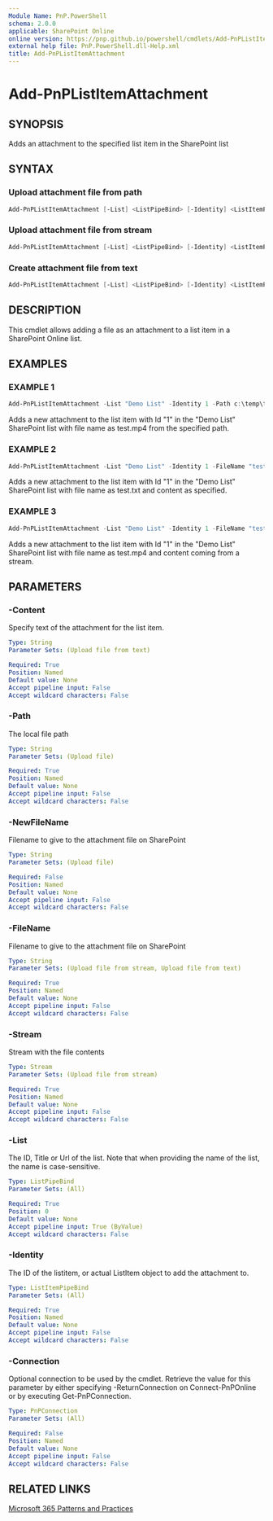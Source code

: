 ```yaml
---
Module Name: PnP.PowerShell
schema: 2.0.0
applicable: SharePoint Online
online version: https://pnp.github.io/powershell/cmdlets/Add-PnPListItemAttachment.html
external help file: PnP.PowerShell.dll-Help.xml
title: Add-PnPListItemAttachment
---
```

  
# Add-PnPListItemAttachment

## SYNOPSIS
Adds an attachment to the specified list item in the SharePoint list

## SYNTAX

### Upload attachment file from path
```powershell
Add-PnPListItemAttachment [-List] <ListPipeBind> [-Identity] <ListItemPipeBind> [-Path <String>] [-NewFileName <String>] [-Connection <PnPConnection>] 
```

### Upload attachment file from stream
```powershell
Add-PnPListItemAttachment [-List] <ListPipeBind> [-Identity] <ListItemPipeBind> [-FileName <String>] [-Stream <Stream>] [-Connection <PnPConnection>] 
```

### Create attachment file from text
```powershell
Add-PnPListItemAttachment [-List] <ListPipeBind> [-Identity] <ListItemPipeBind> [-FileName <String>] [-Content <text>] [-Connection <PnPConnection>] 
```

## DESCRIPTION

This cmdlet allows adding a file as an attachment to a list item in a SharePoint Online list.

## EXAMPLES

### EXAMPLE 1
```powershell
Add-PnPListItemAttachment -List "Demo List" -Identity 1 -Path c:\temp\test.mp4
```

Adds a new attachment to the list item with Id "1" in the "Demo List" SharePoint list with file name as test.mp4 from the specified path.


### EXAMPLE 2
```powershell
Add-PnPListItemAttachment -List "Demo List" -Identity 1 -FileName "test.txt" -Content '{ "Test": "Value" }'
```

Adds a new attachment to the list item with Id "1" in the "Demo List" SharePoint list with file name as test.txt and content as specified.

### EXAMPLE 3
```powershell
Add-PnPListItemAttachment -List "Demo List" -Identity 1 -FileName "test.mp4" -Stream $fileStream
```

Adds a new attachment to the list item with Id "1" in the "Demo List" SharePoint list with file name as test.mp4 and content coming from a stream.

## PARAMETERS

### -Content
Specify text of the attachment for the list item.

```yaml
Type: String
Parameter Sets: (Upload file from text)

Required: True
Position: Named
Default value: None
Accept pipeline input: False
Accept wildcard characters: False
```

### -Path
The local file path

```yaml
Type: String
Parameter Sets: (Upload file)

Required: True
Position: Named
Default value: None
Accept pipeline input: False
Accept wildcard characters: False
```

### -NewFileName
Filename to give to the attachment file on SharePoint

```yaml
Type: String
Parameter Sets: (Upload file)

Required: False
Position: Named
Default value: None
Accept pipeline input: False
Accept wildcard characters: False
```

### -FileName
Filename to give to the attachment file on SharePoint

```yaml
Type: String
Parameter Sets: (Upload file from stream, Upload file from text)

Required: True
Position: Named
Default value: None
Accept pipeline input: False
Accept wildcard characters: False
```

### -Stream
Stream with the file contents

```yaml
Type: Stream
Parameter Sets: (Upload file from stream)

Required: True
Position: Named
Default value: None
Accept pipeline input: False
Accept wildcard characters: False
```

### -List
The ID, Title or Url of the list. Note that when providing the name of the list, the name is case-sensitive.

```yaml
Type: ListPipeBind
Parameter Sets: (All)

Required: True
Position: 0
Default value: None
Accept pipeline input: True (ByValue)
Accept wildcard characters: False
```

### -Identity
The ID of the listitem, or actual ListItem object to add the attachment to.

```yaml
Type: ListItemPipeBind
Parameter Sets: (All)

Required: True
Position: Named
Default value: None
Accept pipeline input: False
Accept wildcard characters: False
```

### -Connection
Optional connection to be used by the cmdlet. Retrieve the value for this parameter by either specifying -ReturnConnection on Connect-PnPOnline or by executing Get-PnPConnection.

```yaml
Type: PnPConnection
Parameter Sets: (All)

Required: False
Position: Named
Default value: None
Accept pipeline input: False
Accept wildcard characters: False
```

## RELATED LINKS

[Microsoft 365 Patterns and Practices](https://aka.ms/m365pnp)
